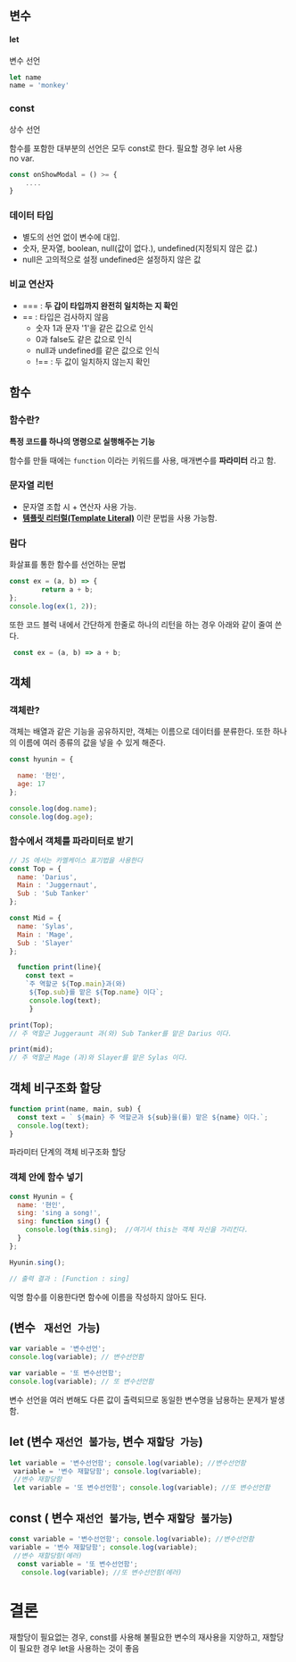 ## 변수

#### let 
변수 선언
```js
let name
name = 'monkey'
```

### const

상수 선언
  
 함수를 포함한 대부분의 선언은 모두 const로 한다.
 필요할 경우 let 사용  
 no var.

```JavaScript
const onShowModal = () >= {
    ....    
}
```
### 데이터 타입

 - 별도의 선언 없이 변수에 대입.
 - 숫자, 문자열, boolean, null(값이 없다.), undefined(지정되지 않은 값.)
 - null은 고의적으로 설정 undefined은 설정하지 않은 값

### 비교 연산자
 - === : __두 갑이 타입까지 완전히 일치하는 지 확인__
 - == : 타입은 검사하지 않음
    - 숫자 1과 문자 '1'을 같은 값으로 인식
    - 0과 false도 같은 값으로 인식
    - null과 undefined를 같은 값으로 인식
    - !== : 두 값이 일치하지 않는지 확인

## 함수 

### 함수란?  
  
__특정 코드를 하나의 명령으로 실행해주는 기능__

함수를 만들 때에는 ``function`` 이라는 키워드를 사용, 매개변수를 __파라미터__ 라고 함.

### 문자열 리턴
 - 문자열 조합 시 + 연산자 사용 가능.  
 - [__템플릿 리터럴(Template Literal)__](https://developer.mozilla.org/ko/docs/Web/JavaScript/Reference/Template_literals) 이란 문법을 사용 가능함.

### 람다 

화살표를 통한 함수를 선언하는 문법

```JavaScript
const ex = (a, b) => {
        return a + b;
};
console.log(ex(1, 2)); 
```
또한 코드 블럭 내에서 간단하게 한줄로 하나의 리턴을 하는 경우 아래와 같이 줄여 쓴다.
```js
 const ex = (a, b) => a + b;
 ```

## 객체

### 객체란?

객체는 배열과 같은 기능을 공유하지만, 객체는 이름으로 데이터를 분류한다. 또한 하나의 이름에 여러 종류의 값을 넣을 수 있게 해준다.

```JavaScript
const hyunin = {

  name: '현인',
  age: 17
};

console.log(dog.name);
console.log(dog.age);
```
### 함수에서 객체를 파라미터로 받기

```JavaScript
// JS 에서는 카멜케이스 표기법을 사용한다
const Top = {
  name: 'Darius',
  Main : 'Juggernaut',
  Sub : 'Sub Tanker'
};

const Mid = {
  name: 'Sylas',
  Main : 'Mage',
  Sub : 'Slayer'
};

  function print(line){
    const text = 
    `주 역할군 ${Top.main}과(와)
     ${Top.sub}를 맡은 ${Top.name} 이다`; 
     console.log(text); 
     }

print(Top);
// 주 역할군 Juggeraunt 과(와) Sub Tanker를 맡은 Darius 이다.

print(mid);
// 주 역할군 Mage (과)와 Slayer를 맡은 Sylas 이다.
```

## 객체 비구조화 할당

```js
function print(name, main, sub) {
  const text = ` ${main} 주 역할군과 ${sub}을(를) 맡은 ${name} 이다.`;
  console.log(text);
}
```

파라미터 단계의 객체 비구조화 할당

### 객체 안에 함수 넣기

```js
const Hyunin = {
  name: '현인',
  sing: 'sing a song!',
  sing: function sing() {
    console.log(this.sing);  //여기서 this는 객체 자신을 가리킨다.
  }
};

Hyunin.sing();

// 출력 결과 : [Function : sing]
```
익명 함수를 이용한다면 함수에 이름을 작성하지 않아도 된다. 


## (변수 ``` 재선언 가능```)

```js
var variable = '변수선언';
console.log(variable); // 변수선언함

var variable = '또 변수선언함';
console.log(variable); // 또 변수선언함
```
변수 선언을 여러 번해도 다른 값이 출력되므로 동일한 변수명을 남용하는 문제가 발생함.

## let (변수 ```재선언 불가능```, 변수 ```재할당 가능```)

```js
let variable = '변수선언함'; console.log(variable); //변수선언함
 variable = '변수 재할당함'; console.log(variable); 
 //변수 재할당함 
 let variable = '또 변수선언함'; console.log(variable); //또 변수선언함
```
## const ( 변수 ```재선언 불가능```, 변수 ```재할당 불가능```)

```js
const variable = '변수선언함'; console.log(variable); //변수선언함 
variable = '변수 재할당함'; console.log(variable);
 //변수 재할당함(에러)
  const variable = '또 변수선언함';
   console.log(variable); //또 변수선언함(에러)
```

# 결론 

재할당이 필요없는 경우, const를 사용해 불필요한 변수의 재사용을 지양하고, 재할당이 필요한 경우 let을 사용하는 것이 좋음